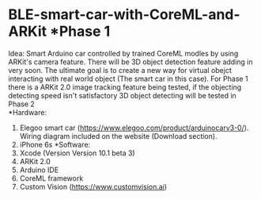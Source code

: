 # BLE-smart-car-with-CoreML-and-ARKit *Phase 1
Idea: Smart Arduino car controlled by trained CoreML modles by using ARKit's camera feature. There will be 3D object detection feature adding in very soon. The ultimate goal is to create a new way for virtual obejct interacting with real world object (The smart car in this case). For Phase 1 there is a ARKit 2.0 image tracking feature being tested, if the objecting detecting speed isn't satisfactory 3D object detecting will be tested in Phase 2  
*Hardware:
1. Elegoo smart car (https://www.elegoo.com/product/arduinocarv3-0/). Wiring diagram included on the website (Download section).
2. iPhone 6s 
*Software:
1. Xcode (Version Version 10.1 beta 3)
2. ARKit 2.0
3. Arduino IDE
4. CoreML framework 
5. Custom Vision (https://www.customvision.ai)
